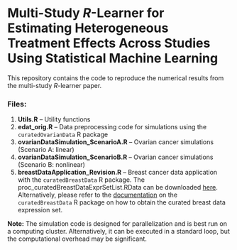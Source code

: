 # Multi-Study $R$-Learner for Estimating Heterogeneous Treatment Effects Across Studies Using Statistical Machine Learning


This repository contains the code to reproduce the numerical results from the multi-study $R$-learner paper.

### Files:
1. **Utils.R** – Utility functions
2. **edat_orig.R** – Data preprocessing code for simulations using the `curatedOvarianData` R package
3. **ovarianDataSimulation_ScenarioA.R** – Ovarian cancer simulations (Scenario A: linear)
4. **ovarianDataSimulation_ScenarioB.R** – Ovarian cancer simulations (Scenario B: nonlinear)
5. **breastDataApplication_Revision.R** – Breast cancer data application with the `curatedBreastData` R package. The proc_curatedBreastDataExprSetList.RData can be downloaded [here](https://drive.google.com/file/d/1hpY4yuBgrZRRg8r_dn_P3jbRZkIORnvl/view?usp=sharing). Alternatively, please refer to the [documentation](https://www.bioconductor.org/packages/devel/data/experiment/manuals/curatedBreastData/man/curatedBreastData.pdf) on the `curatedBreastData` R package on how to obtain the curated breast data expression set. 

**Note:** The simulation code is designed for parallelization and is best run on a computing cluster. Alternatively, it can be executed in a standard loop, but the computational overhead may be significant.
